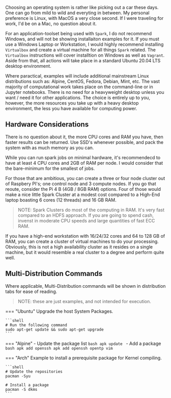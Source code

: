 Choosing an operating system is rather like picking out a car these days. One can go from mild to wild and 
everyting in between. My personal preference is Linux, with MacOS a very close second. If I were traveling
for work, I'd be on a Mac, no question about it.

For an application-toolset being used with `Spark`, I do not recommend Windows, and will not be showing
installaiton examples for it. If you must use a Windows Laptop or Workstation, I would highly recommend
installing `Virtualbox` and create a virtual machine for all things `Spark` related. The `Virtualbox`
instructions will cover installtion on Windows as well as `Vagrant`. Aside from that, all actions will
take place in a standard Ubuntu 20.04 LTS desktop environment.

Where paractical, examples will include additional mainstream Linux distributions such as: Alpine, CentOS,
Fedora, Debian, Mint, etc. The vast majority of computational work takes place on the command-line
or in Jupyter notebooks. There is no need for a heavyweight desktop unless you want / need it for other
applications. The choice is entirely up to you, however, the more resources you take up with a heavy
desktop environment, the less you have available for computing power.

## Hardware Considerations

There is no question about it, the more CPU cores and RAM you have, then faster results can be returned.
Use SSD's whenever possible, and pack the system with as much memory as you can.

While you can run spark jobs on minimal hardware, it's recommendecd to have at least 4 CPU cores and
2GB of RAM per node. I would consider that the bare-minimum for the smallest of jobs.

For those that are ambitious, you can create a three or four node cluster out of Raspbery PI's; one
control node and 3 compute nodes. If you go that reoute, consider the Pi 4 B (4GB / 8GB RAM) options.
Four of those would make a nice little Spark Cluster at a modest cost compared to a High-End
laptop boasting 6 cores (12 threads) and 16 GB RAM.

>NOTE: Spark Clusters do most of the computing in RAM. It's very fast compared to an HDFS
>approach. If you are going to spend cash, invenst in moderate CPU speeds and large quantities
>of fast ECC RAM.

If you have a high-end workstation with 16/24/32 cores and 64 to 128 GB of RAM, you can create 
a cluster of virtual machines to do your processing. Obviously, this is not a high availability
cluster as it resides on a single machine, but it would resemble a real cluster to a degree and
perform quite well.

## Multi-Distribution Commands

Where applicable, Multi-Distribution commands will be shown in distribution tabs for ease of reading.

>NOTE: these are just examples, and not intended for execution.

=== "Ubuntu"
    Upgrade the host System Packages.

    ```shell
    # Run the following command
    sudo apt-get update && sudo apt-get upgrade
    ```

=== "Alpine"
    - Update the package list
    ```bash
    apk update
    ```
    - Add a package
    ```bash
    apk add openssh
    apk add openssh opentp vim
    ```

=== "Arch"
    Example to install a prerequisite package for Kernel compiling.

    ```shell
    # Update the repositories
    pacman -Syu 

    # Install a package
    pacman -S dkms
    ```